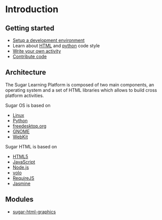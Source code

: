 Introduction
============

Getting started
---------------

* [Setup a development environment](dev-environment.md.html)
* Learn about [HTML](html-style.md.html) and
[python](python-style.md.html) code style
* [Write your own activity](activity.md.html)
* [Contribute code](contributing.md.html)

Architecture
------------

The Sugar Learning Platform is composed of two main components, an operating
system and a set of HTML libraries which allows to build cross platform
activities.

Sugar OS is based on

* [Linux](http://en.wikipedia.org/wiki/Linux/)
* [Python](http://www.python.org/)
* [freedesktop.org](http://www.freedesktop.org/)
* [GNOME](http://www.gnome.org/)
* [WebKit](http://www.webkit.org/)

Sugar HTML is based on

* [HTML5](dev.w3.org/html5/spec/)
* [JavaScript](http://www.ecma-international.org/publications/standards/Ecma-262.htm)
* [Node.js](http://nodejs.org/)
* [volo](http://volojs.org/)
* [RequireJS](http://requirejs.org/)
* [Jasmine](http://pivotal.github.io/jasmine/)

Modules
-------

* [sugar-html-graphics](sugar-html-graphics/README.md.html)
